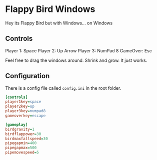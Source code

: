 # Flappy Bird Windows
Hey its Flappy Bird but with Windows... on Windows

## Controls
Player 1: Space
Player 2: Up Arrow
Player 3: NumPad 8
GameOver: Esc

Feel free to drag the windows around. Shrink and grow. It just works.

## Configuration
There is a config file called `config.ini` in the root folder.

```ini
[controls]
player1key=space
player2key=up
player3key=numpad8
gameoverkey=escape

[gameplay]
birdgravity=1
birdflappower=30
birdmaxfallspeed=30
pipegapmin=400
pipegapmax=500
pipemovespeed=5
```
